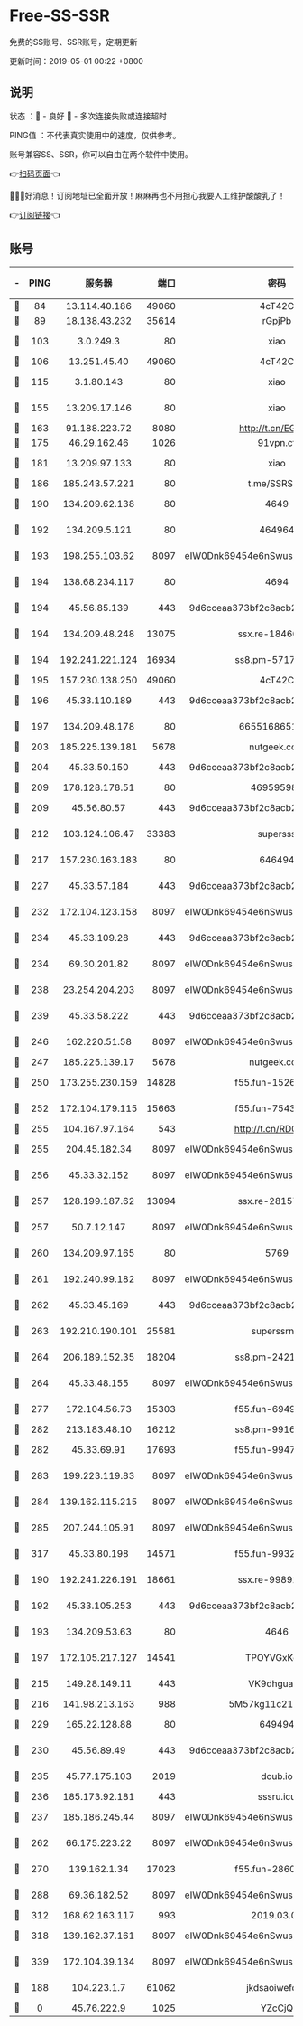 # Free-SS-SSR

免费的SS账号、SSR账号，定期更新

更新时间：2019-05-01 00:22 +0800

## 说明

状态     ：🙂 - 良好 🙁 - 多次连接失败或连接超时

PING值   ：不代表真实使用中的速度，仅供参考。

账号兼容SS、SSR，你可以自由在两个软件中使用。

👉[扫码页面](https://liesauer.github.io/Free-SS-SSR/)👈

🎉🎉🎉好消息！订阅地址已全面开放！麻麻再也不用担心我要人工维护酸酸乳了！

👉[订阅链接](https://www.liesauer.net/yogurt/subscribe?ACCESS_TOKEN=DAYxR3mMaZAsaqUb)👈

## 账号

|-|PING|服务器|端口|密码|加密方式|区域|
|:----:|:----:|:-----:|-----:|:----:|:----:|:----:|
|🙂|84|13.114.40.186|49060|4cT42C|chacha20|JP|
|🙂|89|18.138.43.232|35614|rGpjPb|rc4-md5|SG|
|🙂|103|3.0.249.3|80|xiao|aes-128-ctr|SG|
|🙂|106|13.251.45.40|49060|4cT42C|chacha20|SG|
|🙂|115|3.1.80.143|80|xiao|aes-128-ctr|SG|
|🙂|155|13.209.17.146|80|xiao|aes-128-ctr|KR|
|🙂|163|91.188.223.72|8080|http://t.cn/EGJIyrl|rc4-md5|RU|
|🙂|175|46.29.162.46|1026|91vpn.cf|rc4-md5|RU|
|🙂|181|13.209.97.133|80|xiao|aes-128-ctr|KR|
|🙂|186|185.243.57.221|80|t.me/SSRSUB|rc4-md5|US|
|🙂|190|134.209.62.138|80|4649|aes-256-cfb|US|
|🙂|192|134.209.5.121|80|464964|aes-256-cfb|US|
|🙂|193|198.255.103.62|8097|eIW0Dnk69454e6nSwuspv9DmS201tQ0D|aes-256-cfb|US|
|🙂|194|138.68.234.117|80|4694|aes-256-cfb|US|
|🙂|194|45.56.85.139|443|9d6cceaa373bf2c8acb22e60b6a58be6|aes-256-cfb|US|
|🙂|194|134.209.48.248|13075|ssx.re-18460901|aes-256-cfb|US|
|🙂|194|192.241.221.124|16934|ss8.pm-57171173|aes-256-cfb|US|
|🙂|195|157.230.138.250|49060|4cT42C|chacha20|US|
|🙂|196|45.33.110.189|443|9d6cceaa373bf2c8acb22e60b6a58be6|aes-256-cfb|US|
|🙂|197|134.209.48.178|80|6655168651651|aes-256-cfb|US|
|🙂|203|185.225.139.181|5678|nutgeek.com|rc4-md5|US|
|🙂|204|45.33.50.150|443|9d6cceaa373bf2c8acb22e60b6a58be6|aes-256-cfb|US|
|🙂|209|178.128.178.51|80|469595985|chacha20|US|
|🙂|209|45.56.80.57|443|9d6cceaa373bf2c8acb22e60b6a58be6|aes-256-cfb|US|
|🙂|212|103.124.106.47|33383|supersss|aes-256-cfb|US|
|🙂|217|157.230.163.183|80|646494|aes-256-cfb|US|
|🙂|227|45.33.57.184|443|9d6cceaa373bf2c8acb22e60b6a58be6|aes-256-cfb|US|
|🙂|232|172.104.123.158|8097|eIW0Dnk69454e6nSwuspv9DmS201tQ0D|aes-256-cfb|JP|
|🙂|234|45.33.109.28|443|9d6cceaa373bf2c8acb22e60b6a58be6|aes-256-cfb|US|
|🙂|234|69.30.201.82|8097|eIW0Dnk69454e6nSwuspv9DmS201tQ0D|aes-256-cfb|US|
|🙂|238|23.254.204.203|8097|eIW0Dnk69454e6nSwuspv9DmS201tQ0D|aes-256-cfb|US|
|🙂|239|45.33.58.222|443|9d6cceaa373bf2c8acb22e60b6a58be6|aes-256-cfb|US|
|🙂|246|162.220.51.58|8097|eIW0Dnk69454e6nSwuspv9DmS201tQ0D|aes-256-cfb|US|
|🙂|247|185.225.139.17|5678|nutgeek.com|rc4-md5|US|
|🙂|250|173.255.230.159|14828|f55.fun-15269820|aes-256-cfb|US|
|🙂|252|172.104.179.115|15663|f55.fun-75439272|aes-256-cfb|SG|
|🙂|255|104.167.97.164|543|http://t.cn/RD0D7sx|rc4-md5|CA|
|🙂|255|204.45.182.34|8097|eIW0Dnk69454e6nSwuspv9DmS201tQ0D|aes-256-cfb|US|
|🙂|256|45.33.32.152|8097|eIW0Dnk69454e6nSwuspv9DmS201tQ0D|aes-256-cfb|US|
|🙂|257|128.199.187.62|13094|ssx.re-28157761|aes-256-cfb|SG|
|🙂|257|50.7.12.147|8097|eIW0Dnk69454e6nSwuspv9DmS201tQ0D|aes-256-cfb|US|
|🙂|260|134.209.97.165|80|5769|aes-256-cfb|SG|
|🙂|261|192.240.99.182|8097|eIW0Dnk69454e6nSwuspv9DmS201tQ0D|aes-256-cfb|US|
|🙂|262|45.33.45.169|443|9d6cceaa373bf2c8acb22e60b6a58be6|aes-256-cfb|US|
|🙂|263|192.210.190.101|25581|superssrnet|aes-256-cfb|US|
|🙂|264|206.189.152.35|18204|ss8.pm-24218171|aes-256-cfb|SG|
|🙂|264|45.33.48.155|8097|eIW0Dnk69454e6nSwuspv9DmS201tQ0D|aes-256-cfb|US|
|🙂|277|172.104.56.73|15303|f55.fun-69496294|aes-256-cfb|SG|
|🙂|282|213.183.48.10|16212|ss8.pm-99160922|rc4-md5|RU|
|🙂|282|45.33.69.91|17693|f55.fun-99473624|aes-256-cfb|US|
|🙂|283|199.223.119.83|8097|eIW0Dnk69454e6nSwuspv9DmS201tQ0D|aes-256-cfb|US|
|🙂|284|139.162.115.215|8097|eIW0Dnk69454e6nSwuspv9DmS201tQ0D|aes-256-cfb|JP|
|🙂|285|207.244.105.91|8097|eIW0Dnk69454e6nSwuspv9DmS201tQ0D|aes-256-cfb|US|
|🙂|317|45.33.80.198|14571|f55.fun-99328607|aes-256-cfb|US|
|🙂|190|192.241.226.191|18661|ssx.re-99892712|aes-256-cfb|US|
|🙂|192|45.33.105.253|443|9d6cceaa373bf2c8acb22e60b6a58be6|aes-256-cfb|US|
|🙂|193|134.209.53.63|80|4646|aes-256-cfb|US|
|🙂|197|172.105.217.127|14541|TPOYVGxKglpi|aes-256-cfb|JP|
|🙂|215|149.28.149.11|443|VK9dhgualsL|aes-256-cfb|SG|
|🙂|216|141.98.213.163|988|5M57kg11c214qDmK|chacha20|KR|
|🙂|229|165.22.128.88|80|649494|aes-256-cfb|US|
|🙂|230|45.56.89.49|443|9d6cceaa373bf2c8acb22e60b6a58be6|aes-256-cfb|US|
|🙂|235|45.77.175.103|2019|doub.io|aes-128-ctr|SG|
|🙂|236|185.173.92.181|443|sssru.icu|rc4-md5|RU|
|🙂|237|185.186.245.44|8097|eIW0Dnk69454e6nSwuspv9DmS201tQ0D|aes-256-cfb|NL|
|🙂|262|66.175.223.22|8097|eIW0Dnk69454e6nSwuspv9DmS201tQ0D|aes-256-cfb|US|
|🙂|270|139.162.1.34|17023|f55.fun-28602057|aes-256-cfb|SG|
|🙂|288|69.36.182.52|8097|eIW0Dnk69454e6nSwuspv9DmS201tQ0D|aes-256-cfb|US|
|🙂|312|168.62.163.117|993|2019.03.07|rc4-md5|US|
|🙂|318|139.162.37.161|8097|eIW0Dnk69454e6nSwuspv9DmS201tQ0D|aes-256-cfb|SG|
|🙂|339|172.104.39.134|8097|eIW0Dnk69454e6nSwuspv9DmS201tQ0D|aes-256-cfb|SG|
|🙁|188|104.223.1.7|61062|jkdsaoiwefdsa|aes-256-cfb|US|
|🙁|0|45.76.222.9|1025|YZcCjQ|rc4-md5|JP|
